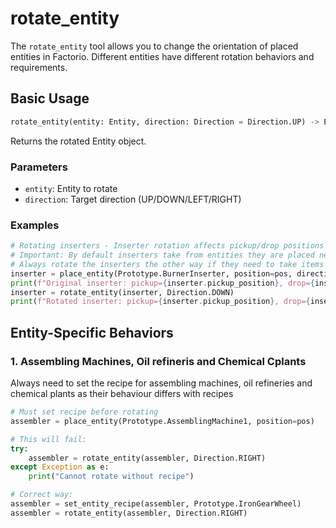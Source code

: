 # rotate_entity

The `rotate_entity` tool allows you to change the orientation of placed entities in Factorio. Different entities have different rotation behaviors and requirements.

## Basic Usage

```python
rotate_entity(entity: Entity, direction: Direction = Direction.UP) -> Entity
```

Returns the rotated Entity object.

### Parameters
- `entity`: Entity to rotate
- `direction`: Target direction (UP/DOWN/LEFT/RIGHT)

### Examples
```python
# Rotating inserters - Inserter rotation affects pickup/drop positions
# Important: By default inserters take from entities they are placed next to
# Always rotate the inserters the other way if they need to take items from an entity
inserter = place_entity(Prototype.BurnerInserter, position=pos, direction = Direction.UP)
print(f"Original inserter: pickup={inserter.pickup_position}, drop={inserter.drop_position}")
inserter = rotate_entity(inserter, Direction.DOWN)
print(f"Rotated inserter: pickup={inserter.pickup_position}, drop={inserter.drop_position}")
```

## Entity-Specific Behaviors

### 1. Assembling Machines, Oil refineris and Chemical Cplants
Always need to set the recipe for assembling machines, oil refineries and chemical plants as their behaviour differs with recipes
```python
# Must set recipe before rotating
assembler = place_entity(Prototype.AssemblingMachine1, position=pos)

# This will fail:
try:
    assembler = rotate_entity(assembler, Direction.RIGHT)
except Exception as e:
    print("Cannot rotate without recipe")

# Correct way:
assembler = set_entity_recipe(assembler, Prototype.IronGearWheel)
assembler = rotate_entity(assembler, Direction.RIGHT)
```
